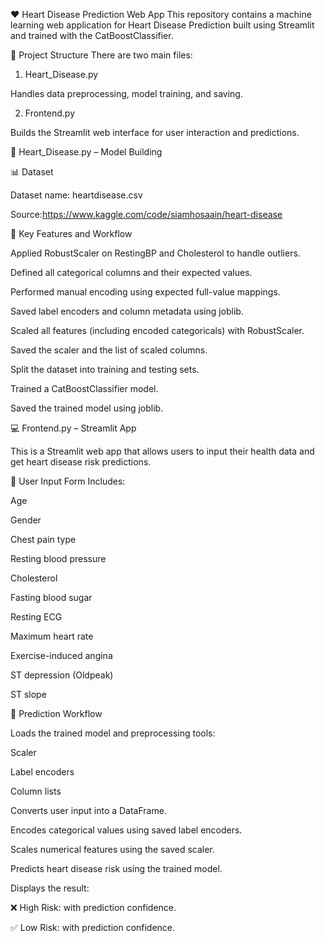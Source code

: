 ❤️ Heart Disease Prediction Web App
This repository contains a machine learning web application for Heart Disease Prediction built using Streamlit and trained with the CatBoostClassifier.

📁 Project Structure
There are two main files:

1) Heart_Disease.py

Handles data preprocessing, model training, and saving.

2) Frontend.py

Builds the Streamlit web interface for user interaction and predictions.

🧠 Heart_Disease.py – Model Building

📊 Dataset

Dataset name: heartdisease.csv

Source:https://www.kaggle.com/code/siamhosaain/heart-disease

🔧 Key Features and Workflow

Applied RobustScaler on RestingBP and Cholesterol to handle outliers.

Defined all categorical columns and their expected values.

Performed manual encoding using expected full-value mappings.

Saved label encoders and column metadata using joblib.

Scaled all features (including encoded categoricals) with RobustScaler.

Saved the scaler and the list of scaled columns.

Split the dataset into training and testing sets.

Trained a CatBoostClassifier model.

Saved the trained model using joblib.

💻 Frontend.py – Streamlit App

This is a Streamlit web app that allows users to input their health data and get heart disease risk predictions.

📝 User Input Form Includes:

Age

Gender

Chest pain type

Resting blood pressure

Cholesterol

Fasting blood sugar

Resting ECG

Maximum heart rate

Exercise-induced angina

ST depression (Oldpeak)

ST slope

🚀 Prediction Workflow

Loads the trained model and preprocessing tools:

Scaler

Label encoders

Column lists

Converts user input into a DataFrame.

Encodes categorical values using saved label encoders.

Scales numerical features using the saved scaler.

Predicts heart disease risk using the trained model.

Displays the result:

❌ High Risk: with prediction confidence.

✅ Low Risk: with prediction confidence.
